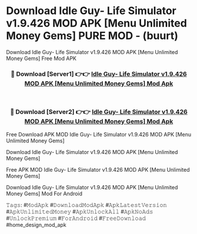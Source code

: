 # Download Idle Guy- Life Simulator v1.9.426 MOD APK [Menu Unlimited Money Gems] PURE MOD - (buurt)
Download Idle Guy- Life Simulator v1.9.426 MOD APK [Menu Unlimited Money Gems] Free Mod APK

<div align="center">
<h3>🔴 Download [Server1] 👉👉 <a href="https://apk-comot.site?title=Idle_Guy-_Life_Simulator_v1.9.426_MOD_APK_[Menu_Unlimited_Money_Gems]">Idle Guy- Life Simulator v1.9.426 MOD APK [Menu Unlimited Money Gems] Mod Apk</a></h3><br>

<h3>🔴 Download [Server2] 👉👉 <a href="https://apk-comot.site?title=Idle_Guy-_Life_Simulator_v1.9.426_MOD_APK_[Menu_Unlimited_Money_Gems]">Idle Guy- Life Simulator v1.9.426 MOD APK [Menu Unlimited Money Gems] Mod Apk</a></h3>
</div>


Free Download APK MOD Idle Guy- Life Simulator v1.9.426 MOD APK [Menu Unlimited Money Gems]

Download Idle Guy- Life Simulator v1.9.426 MOD APK [Menu Unlimited Money Gems] 

Free APK MOD Idle Guy- Life Simulator v1.9.426 MOD APK [Menu Unlimited Money Gems] 

Download Idle Guy- Life Simulator v1.9.426 MOD APK [Menu Unlimited Money Gems] Mod For Android

𝚃𝚊𝚐𝚜: #𝙼𝚘𝚍𝙰𝚙𝚔 #𝙳𝚘𝚠𝚗𝚕𝚘𝚊𝚍𝙼𝚘𝚍𝙰𝚙𝚔 #𝙰𝚙𝚔𝙻𝚊𝚝𝚎𝚜𝚝𝚅𝚎𝚛𝚜𝚒𝚘𝚗 #𝙰𝚙𝚔𝚄𝚗𝚕𝚒𝚖𝚒𝚝𝚎𝚍𝙼𝚘𝚗𝚎𝚢 #𝙰𝚙𝚔𝚄𝚗𝚕𝚘𝚌𝚔𝙰𝚕𝚕 #𝙰𝚙𝚔𝙽𝚘𝙰𝚍𝚜 #𝚄𝚗𝚕𝚘𝚌𝚔𝙿𝚛𝚎𝚖𝚒𝚞𝚖 #𝙵𝚘𝚛𝙰𝚗𝚍𝚛𝚘𝚒𝚍 #𝙵𝚛𝚎𝚎𝙳𝚘𝚠𝚗𝚕𝚘𝚊𝚍 #home_design_mod_apk